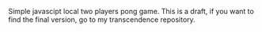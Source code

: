 Simple javascipt local two players pong game. This is a draft, if you want to find the final version, go to my transcendence repository.
